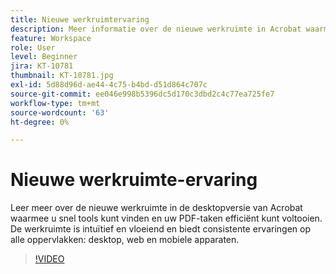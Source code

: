 ```yaml
---
title: Nieuwe werkruimtervaring
description: Meer informatie over de nieuwe werkruimte in Acrobat waarmee u snel tools kunt vinden en uw PDF-taken efficiënt kunt voltooien
feature: Workspace
role: User
level: Beginner
jira: KT-10781
thumbnail: KT-10781.jpg
exl-id: 5d88d96d-ae44-4c75-b4bd-d51d864c707c
source-git-commit: ee046e998b5396dc5d170c3dbd2c4c77ea725fe7
workflow-type: tm+mt
source-wordcount: '63'
ht-degree: 0%

---
```


# Nieuwe werkruimte-ervaring

Leer meer over de nieuwe werkruimte in de desktopversie van Acrobat waarmee u snel tools kunt vinden en uw PDF-taken efficiënt kunt voltooien. De werkruimte is intuïtief en vloeiend en biedt consistente ervaringen op alle oppervlakken: desktop, web en mobiele apparaten.

>[!VIDEO](https://video.tv.adobe.com/v/345949?quality=12&learn=on&hidetitle=true)

